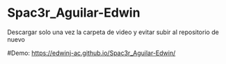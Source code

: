 # Spac3r_Aguilar-Edwin
Descargar solo una vez la carpeta de video y evitar subir al repositorio de nuevo

#Demo:
https://edwinj-ac.github.io/Spac3r_Aguilar-Edwin/
